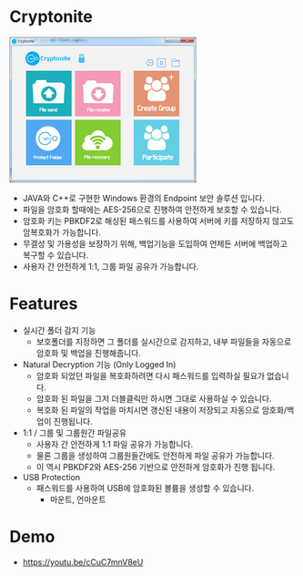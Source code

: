 # Cryptonite

![Cryptonite](https://github.com/INJAE/Cryptonite/blob/master/Cryptonite.png?raw=true)

- JAVA와 C++로 구현한 Windows 환경의 Endpoint 보안 솔루션 입니다.
- 파일을 암호화 할때에는 AES-256으로 진행하여 안전하게 보호할 수 있습니다.
- 암호화 키는 PBKDF2로 해싱된 패스워드를 사용하여 서버에 키를 저장하지 않고도 암복호화가 가능합니다.
- 무결성 및 가용성을 보장하기 위해, 백업기능을 도입하여 언제든 서버에 백업하고 복구할 수 있습니다.
- 사용자 간 안전하게 1:1, 그룹 파일 공유가 가능합니다.


# Features
  - 실시간 폴더 감지 기능
    - 보호폴더를 지정하면 그 폴더를 실시간으로 감지하고, 내부 파일들을 자동으로 암호화 및 백업을 진행해줍니다.
  - Natural Decryption 기능 (Only Logged In)
    - 암호화 되었던 파일을 복호화하려면 다시 패스워드를 입력하실 필요가 없습니다.
    - 암호화 된 파일을 그저 더블클릭만 하시면 그대로 사용하실 수 있습니다. 
    - 복호화 된 파일의 작업을 마치시면 갱신된 내용이 저장되고 자동으로 암호화/백업이 진행됩니다.
  - 1:1 / 그룹 및 그룹원간 파일공유
    - 사용자 간 안전하게 1:1 파일 공유가 가능합니다.
    - 물론 그룹을 생성하여 그룹원들간에도 안전하게 파일 공유가 가능합니다.
    - 이 역시 PBKDF2와 AES-256 기반으로 안전하게 암호화가 진행 됩니다.
  - USB Protection
    - 패스워드를 사용하여 USB에 암호화된 볼륨을 생성할 수 있습니다.
      - 마운트, 언마운트

# Demo
  - https://youtu.be/cCuC7mnV8eU
